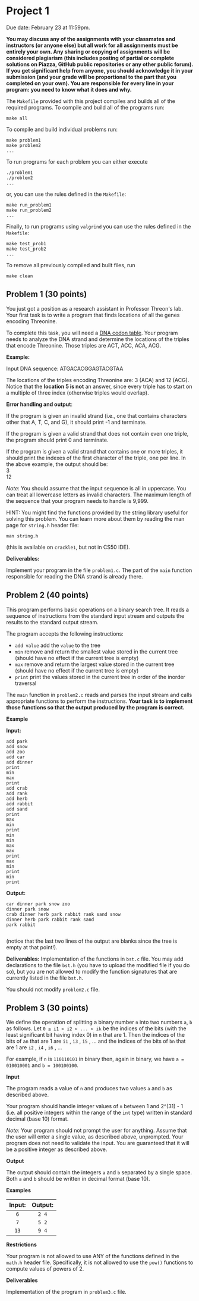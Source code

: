 # Project 1

Due date: February 23 at 11:59pm.

**You may discuss any of the assignments with your classmates and instructors (or anyone else) but
all work for all assignments must be entirely your own.
Any sharing or copying of assignments will be considered plagiarism (this includes posting of partial or complete solutions on
Piazza, GitHub public repositories or any other public forum). If you get significant help
from anyone, you should acknowledge it in your submission (and your grade will be proportional to the part
that you completed on your own).
You are responsible for every line in your program: you need to know what it does and why.**

The `Makefile` provided with this project compiles and builds all of the required programs.
To compile and build all of the programs run:

    make all

To compile and build individual problems run:

    make problem1
    make problem2
    ...

To run programs for each problem you can either execute

    ./problem1
    ./problem2
    ...

or, you can use the rules defined in the `Makefile`:

    make run_problem1
    make run_problem2
    ...

Finally, to run programs using `valgrind` you can use the rules
defined in the `Makefile`:

    make test_prob1
    make test_prob2
    ...

To remove all previously compiled and built files, run

    make clean


## Problem 1 (30 points)

You just got a position as a research assistant in Professor Threon's lab.
Your first task is to write a program that finds locations of all the genes
encoding Threonine.

To complete this task, you will need a [DNA codon table](https://en.wikipedia.org/wiki/DNA_codon_table). Your program needs to analyze
the DNA strand and determine the locations of the triples that encode Threonine.  Those triples are ACT, ACC, ACA, ACG.  

__Example:__

Input DNA sequence: ATGACACGGAGTACGTAA

The locations of the triples encoding Threonine are: 3 (ACA) and 12 (ACG).<br>
Notice that the __location 5 is not__ an answer, since every triple has to start
on a multiple of three index (otherwise triples would overlap).

__Error handling and output__:

If the program is given an invalid strand (i.e., one that contains characters
    other that A, T, C, and G), it should print -1 and terminate.

If the program is given a valid strand that does not contain even one triple, the program should print 0 and terminate.

If the program is given a valid strand that contains one or more triples, it should
print the indexes of the first character of the triple, one per line. In the above
example, the output should be:<br>
3<br>
12<br>


_Note_: You should assume that the input sequence is all in uppercase. You can treat all lowercase letters as invalid characters. The maximum length of the sequence that your program needs to handle is 9,999.  


HINT: You might find the functions provided by the string library useful for solving this problem. You can learn more about them by reading the man page for `string.h` header file:
```
man string.h
```
(this is available on `crackle1`, but not in CS50 IDE).

__Deliverables:__

Implement your program in the file `problem1.c`. The part of the `main` function
responsible for reading the DNA strand is already there.



## Problem 2 (40 points)


This program performs basic operations on a binary search tree.
It reads a sequence of instructions from the standard input stream
and outputs the results to the standard output stream.

The program accepts the following instructions:

- `add value` add the `value` to the tree
- `min` remove and return the smallest value stored in the current tree (should have no effect
  if the current tree is empty)
- `max` remove and return the largest value stored in the current tree (should have no effect
  if the current tree is empty)
- `print` print the values stored in the current tree in order of the inorder traversal

The `main` function in `problem2.c` reads and parses the input stream and calls
appropriate functions to perform the instructions. __Your task is to implement
those functions so that the output produced by the program is correct.__


__Example__

__Input:__
```
add park
add snow
add zoo
add car
add dinner
print
min
max
print
add crab
add rank
add herb
add rabbit
add sand
print
max
min
print
min
min
max
max
print
max
min
print
min
print
```

__Output:__
```
car dinner park snow zoo
dinner park snow
crab dinner herb park rabbit rank sand snow
dinner herb park rabbit rank sand
park rabbit


```
(notice that the last two lines of the output are blanks since the tree is empty at that point!).



__Deliverables:__
Implementation of the functions in `bst.c` file. You may add
declarations to the file `bst.h` (you have to upload the modified
  file if you do so), but you are not allowed to modify the function signatures that
  are currently listed in the file `bst.h`.

You should not modify `problem2.c` file.


## Problem 3 (30 points)

We define the operation of splitting a binary number `n` into two numbers
`a`, `b` as follows. Let `0 ≤ i1 < i2 < ... < ik` be the indices of the bits (with
the least significant bit having index 0) in `n` that are 1. Then the indices of the bits
of `an` that are 1 are `i1` , `i3` , `i5` , ... and the indices of the bits of `bn`
that are 1 are `i2` , `i4` , `i6` ,  ...

For example, if `n` is `110110101` in binary then, again in binary, we have `a =
010010001` and `b = 100100100`.

__Input__

The program reads a value of `n` and produces two values
`a` and `b` as described above.

Your program should handle integer values of
`n` between 1 and 2^(31) - 1 (i.e. all positive integers within the range of the `int` type)
written in standard decimal (base 10) format.

_Note_: Your program should not prompt the user for anything. Assume that the user
will enter a single value, as described above, unprompted. Your program does not
need to validate the input. You are guaranteed that it will be a positive integer
as described above.

__Output__

The output should contain the integers
`a` and `b` separated by a single space. Both `a` and `b` should be written in decimal format (base 10).


__Examples__


|Input: | Output: |
|:---:|:---:|
| `6` | `2 4` |
| `7` | `5 2` |
| `13`| `9 4` |




__Restrictions__

Your program is not allowed to use ANY of the functions defined in the `math.h` header file.
Specifically, it is not allowed to use the `pow()` functions to compute values of powers of 2.




__Deliverables__

Implementation of the program in `problem3.c` file.
